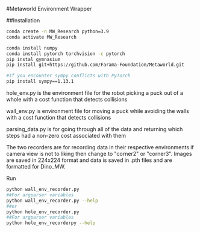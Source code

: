 #Metaworld Environment Wrapper

##Installation

```bash
conda create -n MW_Research python=3.9
conda activate MW_Research

conda install numpy
conda install pytorch torchvision -c pytorch
pip instal gymnasium
pip install git+https://github.com/Farama-Foundation/Metaworld.git

#If you encounter sympy conflicts with PyTorch
pip install sympy==1.13.1
```
hole_env.py is the environment file for the robot picking a puck out of a whole with a cost function that detects collisions

wall_env.py is environment file for moving a puck while avoiding the walls with a cost function that detects collisions

parsing_data.py is for going through all of the data and returning which steps had a non-zero cost associated with them

The two recorders are for recording data in their respective environments if camera view is not to liking then change to "corner2" or "corner3". Images are saved in 224x224 format and data is saved in .pth files and are formatted for Dino_MW.

Run
```bash
python wall_env_recorder.py 
##For argparser variables
python wall_env_recorder.py --help
##or
python hole_env_recorder.py
##For argparser variables
python hole_env_recorderpy --help
```



